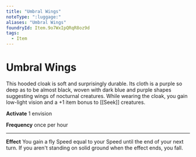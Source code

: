 ```yaml
---
title: "Umbral Wings"
noteType: ":luggage:"
aliases: "Umbral Wings"
foundryId: Item.9o7WxIpQRqR8oz9d
tags:
  - Item
---
```


# Umbral Wings

This hooded cloak is soft and surprisingly durable. Its cloth is a purple so deep as to be almost black, woven with dark blue and purple shapes suggesting wings of nocturnal creatures. While wearing the cloak, you gain low-light vision and a +1 item bonus to [[Seek]] creatures.

**Activate** 1 envision

**Frequency** once per hour

* * *

**Effect** You gain a fly Speed equal to your Speed until the end of your next turn. If you aren't standing on solid ground when the effect ends, you fall.
